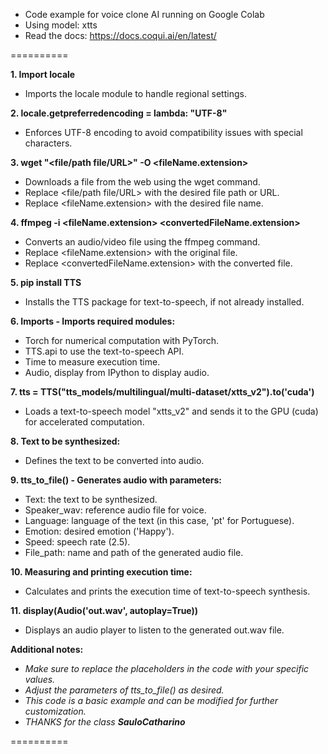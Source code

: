 - Code example for voice clone AI running on Google Colab
- Using model: xtts
- Read the docs: https://docs.coqui.ai/en/latest/
  
==========

**1. Import locale**
- Imports the locale module to handle regional settings.

**2. locale.getpreferredencoding = lambda: "UTF-8"**
- Enforces UTF-8 encoding to avoid compatibility issues with special characters.

**3. wget "<file/path file/URL>" -O <fileName.extension>**
- Downloads a file from the web using the wget command.
- Replace <file/path file/URL> with the desired file path or URL.
- Replace <fileName.extension> with the desired file name.
  
**4. ffmpeg -i <fileName.extension> <convertedFileName.extension>**
- Converts an audio/video file using the ffmpeg command.
- Replace <fileName.extension> with the original file.
- Replace <convertedFileName.extension> with the converted file.
  
**5. pip install TTS**
- Installs the TTS package for text-to-speech, if not already installed.

**6. Imports - Imports required modules:**
- Torch for numerical computation with PyTorch.
- TTS.api to use the text-to-speech API.
- Time to measure execution time.
- Audio, display from IPython to display audio.
  
**7. tts = TTS("tts_models/multilingual/multi-dataset/xtts_v2").to('cuda')**
- Loads a text-to-speech model "xtts_v2" and sends it to the GPU (cuda) for accelerated computation.
  
**8. Text to be synthesized:**
- Defines the text to be converted into audio.
  
**9. tts_to_file() - Generates audio with parameters:**
- Text: the text to be synthesized.
- Speaker_wav: reference audio file for voice.
- Language: language of the text (in this case, 'pt' for Portuguese).
- Emotion: desired emotion ('Happy').
- Speed: speech rate (2.5).
- File_path: name and path of the generated audio file.
  
**10. Measuring and printing execution time:**
- Calculates and prints the execution time of text-to-speech synthesis.
  
**11. display(Audio('out.wav', autoplay=True))**
- Displays an audio player to listen to the generated out.wav file.
  
**Additional notes:**
- _Make sure to replace the placeholders in the code with your specific values._
- _Adjust the parameters of tts_to_file() as desired._
- _This code is a basic example and can be modified for further customization._
- _THANKS for the class **SauloCatharino**_

==========
